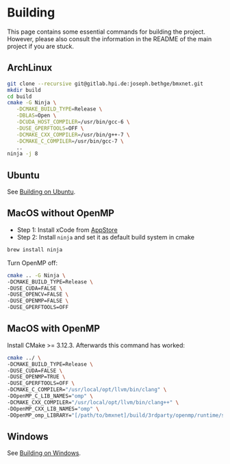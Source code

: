 # Building

This page contains some essential commands for building the project.
However, please also consult the information in the README of the main project if you are stuck.

## ArchLinux
```bash
git clone --recursive git@gitlab.hpi.de:joseph.bethge/bmxnet.git
mkdir build
cd build
cmake -G Ninja \
   -DCMAKE_BUILD_TYPE=Release \
   -DBLAS=Open \
   -DCUDA_HOST_COMPILER=/usr/bin/gcc-6 \
   -DUSE_GPERFTOOLS=OFF \
   -DCMAKE_CXX_COMPILER=/usr/bin/g++-7 \
   -DCMAKE_C_COMPILER=/usr/bin/gcc-7 \
   ..
ninja -j 8
```

## Ubuntu

See [Building on Ubuntu](building-ubuntu.md).

## MacOS without OpenMP
- Step 1: Install xCode from [AppStore](https://itunes.apple.com/de/app/xcode/id497799835?mt=12)
- Step 2: Install `ninja` and set it as default build system in cmake
```bash
brew install ninja
```

Turn OpenMP off:
```bash
cmake .. -G Ninja \
-DCMAKE_BUILD_TYPE=Release \
-DUSE_CUDA=FALSE \
-DUSE_OPENCV=FALSE \
-DUSE_OPENMP=FALSE \
-DUSE_GPERFTOOLS=OFF
```

## MacOS with OpenMP
Install CMake >= 3.12.3.
Afterwards this command has worked:
```bash
cmake ../ \
-DCMAKE_BUILD_TYPE=Release \
-DUSE_CUDA=FALSE \
-DUSE_OPENMP=TRUE \
-DUSE_GPERFTOOLS=OFF \
-DCMAKE_C_COMPILER="/usr/local/opt/llvm/bin/clang" \
-DOpenMP_C_LIB_NAMES="omp" \
-DCMAKE_CXX_COMPILER="/usr/local/opt/llvm/bin/clang++" \
-DOpenMP_CXX_LIB_NAMES="omp" \
-DOpenMP_omp_LIBRARY="[/path/to/bmxnet]/build/3rdparty/openmp/runtime/src/libomp.dylib"
```

## Windows
See [Building on Windows](building-windows.md).
